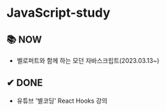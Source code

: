 # JavaScript-study
## 📚 NOW
- 벨로퍼트와 함께 하는 모던 자바스크립트(2023.03.13~)   
   
## ✔ DONE
- 유튜브 '별코딩' React Hooks 강의
